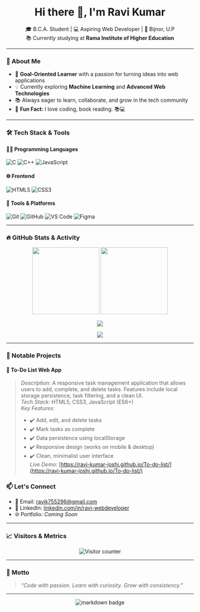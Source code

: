 <!-- Banner Image Suggestion -->
<!-- <p align="center">
  <img src="https://github.com/ravi-kumar-joshi/ravi-kumar-joshi/blob/main/assets/banner.png" alt="Professional Banner" width="100%" />
</p>
-->

<h1 align="center">Hi there 👋, I'm Ravi Kumar</h1>
<p align="center">
  🎓 B.C.A. Student | 💻 Aspiring Web Developer | 📍 Bijnor, U.P <br>
  📚 Currently studying at <strong>Rama Institute of Higher Education</strong>
</p>

---

### 💼 About Me

- 🎯 **Goal-Oriented Learner** with a passion for turning ideas into web applications  
- 💡 Currently exploring **Machine Learning** and **Advanced Web Technologies**  
- 📚 Always eager to learn, collaborate, and grow in the tech community  
- 📖 **Fun Fact:** I love coding, book reading. 📚💻  

---

### 🛠️ Tech Stack & Tools

#### 👨‍💻 Programming Languages
![C](https://img.shields.io/badge/C-00599C?style=for-the-badge&logo=c&logoColor=white)
![C++](https://img.shields.io/badge/C++-00599C?style=for-the-badge&logo=cplusplus&logoColor=white)
![JavaScript](https://img.shields.io/badge/JavaScript-F7DF1E?style=for-the-badge&logo=javascript&logoColor=black)

#### 🌐 Frontend
![HTML5](https://img.shields.io/badge/HTML5-E34F26?style=for-the-badge&logo=html5&logoColor=white)
![CSS3](https://img.shields.io/badge/CSS3-1572B6?style=for-the-badge&logo=css3&logoColor=white)

#### 🧰 Tools & Platforms
![Git](https://img.shields.io/badge/Git-F05032?style=for-the-badge&logo=git&logoColor=white)
![GitHub](https://img.shields.io/badge/GitHub-181717?style=for-the-badge&logo=github&logoColor=white)
![VS Code](https://img.shields.io/badge/VS%20Code-007ACC?style=for-the-badge&logo=visual-studio-code&logoColor=white)
![Figma](https://img.shields.io/badge/Figma-F24E1E?style=for-the-badge&logo=figma&logoColor=white)

---

### 🔥 GitHub Stats & Activity

<p align="center">
  <img src="https://github-readme-stats.vercel.app/api?username=ravi-kumar-joshi&show_icons=true&theme=tokyonight" height="180"/>
  <img src="https://github-readme-streak-stats.herokuapp.com/?user=ravi-kumar-joshi&theme=tokyonight" height="180"/>
</p>

<p align="center">
  <img src="https://github-readme-stats.vercel.app/api/top-langs/?username=ravi-kumar-joshi&layout=compact&theme=tokyonight"/>
</p>

<p align="center">
  <img src="https://github-profile-summary-cards.vercel.app/api/cards/profile-details?username=ravi-kumar-joshi&theme=tokyonight" />
</p>

---

### 🚀 Notable Projects

#### 🌟 To-Do List Web App
> *Description:* A responsive task management application that allows users to add, complete, and delete tasks. Features include local storage persistence, task filtering, and a clean UI.  
> *Tech Stack:* HTML5, CSS3, JavaScript (ES6+)  
> *Key Features:*  
>   - ✔️ Add, edit, and delete tasks  
>   - ✔️ Mark tasks as complete  
>   - ✔️ Data persistence using localStorage  
>   - ✔️ Responsive design (works on mobile & desktop)  
>   - ✔️ Clean, minimalist user interface  
> *Live Demo:* [https://ravi-kumar-joshi.github.io/To-do-list/](https://ravi-kumar-joshi.github.io/To-do-list/)


### 📫 Let's Connect

- 📧 Email: [ravik755296@gmail.com](mailto:ravik755296@gmail.com)  
- 💼 LinkedIn: [linkedin.com/in/ravi-webdeveloper](https://www.linkedin.com/in/ravi-webdeveloper/)  
- 🌐 Portfolio: _Coming Soon_

---

### 📈 Visitors & Metrics

<p align="center">
  <img src="https://komarev.com/ghpvc/?username=ravi-kumar-joshi&label=Visitors&color=0e75b6&style=flat" alt="Visitor counter" />
</p>

---

### 🧠 Motto

> _“Code with passion. Learn with curiosity. Grow with consistency.”_

---

<!-- Add this badge for Markdown validation -->
<p align="center">
  <img src="https://img.shields.io/badge/Markdown-Validated-blue?style=flat-square&logo=markdown" alt="markdown badge" />
</p>
